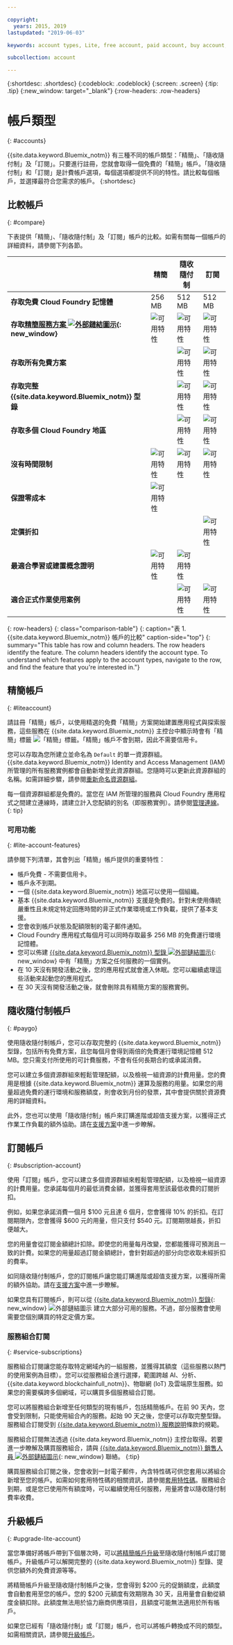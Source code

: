 ```yaml
---

copyright:
  years: 2015, 2019
lastupdated: "2019-06-03"

keywords: account types, Lite, free account, paid account, buy account, account difference, compare account, subscription, service bundle

subcollection: account

---
```


{:shortdesc: .shortdesc}
{:codeblock: .codeblock}
{:screen: .screen}
{:tip: .tip}
{:new_window: target="_blank"}
{:row-headers: .row-headers}

# 帳戶類型
{: #accounts}

{{site.data.keyword.Bluemix_notm}} 有三種不同的帳戶類型：「精簡」、「隨收隨付制」及「訂閱」。只要進行註冊，您就會取得一個免費的「精簡」帳戶。「隨收隨付制」和「訂閱」是計費帳戶選項，每個選項都提供不同的特性。請比較每個帳戶，並選擇最符合您需求的帳戶。
{:shortdesc}

## 比較帳戶
{: #compare}

下表提供「精簡」、「隨收隨付制」及「訂閱」帳戶的比較。如需有關每一個帳戶的詳細資料，請參閱下列各節。

|                                         |精簡|隨收隨付制|訂閱|
|-----------------------------------------|--------------------|--------------------|--------------------|
|**存取免費 Cloud Foundry 記憶體** |256 MB |512 MB |512 MB |
|**存取[精簡服務方案 ![外部鏈結圖示](../icons/launch-glyph.svg "外部鏈結圖示")](https://{DomainName}/catalog/?search=label:lite){: new_window}** | ![可用特性](../icons/icon_enabled.svg) | ![可用特性](../icons/icon_enabled.svg) | ![可用特性](../icons/icon_enabled.svg) |
|**存取所有免費方案**|                    | ![可用特性](../icons/icon_enabled.svg) | ![可用特性](../icons/icon_enabled.svg) |
|**存取完整 {{site.data.keyword.Bluemix_notm}} 型錄**|  | ![可用特性](../icons/icon_enabled.svg) | ![可用特性](../icons/icon_enabled.svg) |
|**存取多個 Cloud Foundry 地區** |               | ![可用特性](../icons/icon_enabled.svg) | ![可用特性](../icons/icon_enabled.svg) |
|**沒有時間限制**| ![可用特性](../icons/icon_enabled.svg) | ![可用特性](../icons/icon_enabled.svg) | ![可用特性](../icons/icon_enabled.svg) |
|**保證零成本**| ![可用特性](../icons/icon_enabled.svg) |  |         |
|**定價折扣** |                    |                    | ![可用特性](../icons/icon_enabled.svg) |
|**最適合學習或建置概念證明**| ![可用特性](../icons/icon_enabled.svg) | ![可用特性](../icons/icon_enabled.svg) |  |
|**適合正式作業使用案例**|                    | ![可用特性](../icons/icon_enabled.svg) | ![可用特性](../icons/icon_enabled.svg) |
{: row-headers}
{: class="comparison-table"}
{: caption="表 1. {{site.data.keyword.Bluemix_notm}} 帳戶的比較" caption-side="top"}
{: summary="This table has row and column headers. The row headers identify the feature. The column headers identify the account type. To understand which features apply to the account types, navigate to the row, and find the feature that you're interested in."}

## 精簡帳戶
{: #liteaccount}

請註冊「精簡」帳戶，以使用精選的免費「精簡」方案開始建置應用程式與探索服務，這些服務在 {{site.data.keyword.Bluemix_notm}} 主控台中顯示時會有「精簡」標籤 ![「精簡」標籤](../icons/Lite.svg)。「精簡」帳戶不會到期，因此不需要信用卡。

您可以存取為您所建立並命名為 `Default` 的單一資源群組。{{site.data.keyword.Bluemix_notm}} Identity and Access Management (IAM) 所管理的所有服務實例都會自動新增至此資源群組。您隨時可以更新此資源群組的名稱。如需詳細步驟，請參閱[重新命名資源群組](/docs/resources?topic=resources-rgs#rename_rgs)。

每一個資源群組都是免費的。當您在 IAM 所管理的服務與 Cloud Foundry 應用程式之間建立連線時，請建立計入您配額的別名（即服務實例）。請參閱[管理連線](/docs/resources?topic=resources-connect_app)。
{: tip}

### 可用功能
{: #lite-account-features}

請參閱下列清單，其會列出「精簡」帳戶提供的重要特性：

   * 帳戶免費 - 不需要信用卡。
   * 帳戶永不到期。
   * 一個 {{site.data.keyword.Bluemix_notm}} 地區可以使用一個組織。
   * 基本 {{site.data.keyword.Bluemix_notm}} 支援是免費的。針對未使用傳統嚴重性且未規定特定回應時間的非正式作業環境或工作負載，提供了基本支援。
   * 您會收到帳戶狀態及配額限制的電子郵件通知。
   * Cloud Foundry 應用程式每個月可以同時存取最多 256 MB 的免費運行環境記憶體。
   * 您可以佈建 [{{site.data.keyword.Bluemix_notm}} 型錄 ![外部鏈結圖示](../icons/launch-glyph.svg "外部鏈結圖示")](https://cloud.ibm.com/catalog/?search=label:lite%20lite){: new_window} 中有「精簡」方案之任何服務的一個實例。
   * 在 10 天沒有開發活動之後，您的應用程式就會進入休眠。您可以繼續處理這些活動來起動您的應用程式。
   * 在 30 天沒有開發活動之後，就會刪除具有精簡方案的服務實例。

## 隨收隨付制帳戶
{: #paygo}

使用隨收隨付制帳戶，您可以存取完整的 {{site.data.keyword.Bluemix_notm}} 型錄，包括所有免費方案，且您每個月會得到兩倍的免費運行環境記憶體 512 MB。您只需支付所使用的可計費服務，不會有任何長期合約或承諾消費。

您可以建立多個資源群組來輕鬆管理配額，以及檢視一組資源的計費用量。您的費用是根據 {{site.data.keyword.Bluemix_notm}} 運算及服務的用量。如果您的用量超過免費的運行環境和服務額度，則會收到月份的發票，其中會提供關於資源費用的詳細資料。

此外，您也可以使用「隨收隨付制」帳戶來訂購進階或超值支援方案，以獲得正式作業工作負載的額外協助。請在[支援方案](/docs/get-support?topic=get-support-support-plans)中進一步瞭解。

## 訂閱帳戶
{: #subscription-account}

使用「訂閱」帳戶，您可以建立多個資源群組來輕鬆管理配額，以及檢視一組資源的計費用量。您承諾每個月的最低消費金額，並獲得套用至該最低收費的訂閱折扣。

例如，如果您承諾消費一個月 $100 元且達 6 個月，您會獲得 10% 的折扣。在訂閱期限內，您會獲得 $600 元的用量，但只支付 $540 元。訂閱期限越長，折扣便越大。

您的用量會從訂閱金額總計扣除。即使您的用量每月改變，您都能獲得可預測且一致的計費。如果您的用量超過訂閱金額總計，會針對超過的部分向您收取未經折扣的費率。

如同隨收隨付制帳戶，您的訂閱帳戶讓您能訂購進階或超值支援方案，以獲得所需的額外協助。請在[支援方案](/docs/get-support?topic=get-support-support-plans)中進一步瞭解。

如果您具有訂閱帳戶，則可以從 [{{site.data.keyword.Bluemix_notm}} 型錄](https://{DomainName}/catalog){: new_window} ![外部鏈結圖示](../icons/launch-glyph.svg "外部鏈結圖示") 建立大部分可用的服務。不過，部分服務會使用需要您個別購買的特定定價方案。

### 服務組合訂閱
{: #service-subscriptions}

服務組合訂閱讓您能存取特定網域內的一組服務，並獲得其額度（這些服務以熱門的使用案例為目標）。您可以從服務組合進行選擇，範圍跨越 AI、分析、{{site.data.keyword.blockchainfull_notm}}、物聯網 (IoT) 及雲端原生服務。如果您的需要橫跨多個網域，可以購買多個服務組合訂閱。

您可以將服務組合新增至任何類型的現有帳戶，包括精簡帳戶。在前 90 天內，您會受到限制，只能使用組合內的服務。起始 90 天之後，您便可以存取完整型錄。服務組合訂閱受到 [{{site.data.keyword.Bluemix_notm}} 服務說明](/docs/overview/terms-of-use?topic=overview-terms)條款的規範。

服務組合訂閱無法透過 {{site.data.keyword.Bluemix_notm}} 主控台取得。若要進一步瞭解及購買服務組合，請與 [{{site.data.keyword.Bluemix_notm}} 銷售人員 ![外部鏈結圖示](../icons/launch-glyph.svg "外部鏈結圖示")](https://www.ibm.com/cloud-computing/bluemix/contact-us){: new_window} 聯絡。
{:tip}

購買服務組合訂閱之後，您會收到一封電子郵件，內含特性碼可供您套用以將組合新增至您的帳戶。如需如何套用特性碼的相關資訊，請參閱[套用特性碼](/docs/account?topic=account-codes)。服務組合到期，或是您已使用所有額度時，可以繼續使用任何服務，用量將會以隨收隨付制費率收費。

## 升級帳戶
{: #upgrade-lite-account}

當您準備好將帳戶帶到下個層次時，可以[將精簡帳戶升級](/docs/account?topic=account-upgrading-account)至隨收隨付制帳戶或訂閱帳戶。升級帳戶可以解開完整的 {{site.data.keyword.Bluemix_notm}} 型錄、提供您額外的免費資源等等。

將精簡帳戶升級至隨收隨付制帳戶之後，您會得到 $200 元的促銷額度，此額度會自動套用至您的帳戶。您的 $200 元額度有效期限為 30 天，且用量會自動從額度金額扣除。此額度無法用於協力廠商供應項目，且額度可能無法適用於所有帳戶。

如果您已經有「隨收隨付制」或「訂閱」帳戶，也可以將帳戶轉換成不同的類型。如需相關資訊，請參閱[升級帳戶](/docs/account?topic=account-upgrading-account)。

